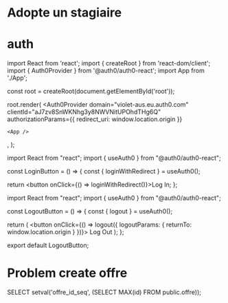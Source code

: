 # Adopte un stagiaire


# auth

<!-- Configure the Auth0Provider component -->
import React from 'react';
import { createRoot } from 'react-dom/client';
import { Auth0Provider } from '@auth0/auth0-react';
import App from './App';

const root = createRoot(document.getElementById('root'));

root.render(
<Auth0Provider
    domain="violet-aus.eu.auth0.com"
    clientId="aJ7zv8SnWKNhg3y8NWVNitUPOhdTHg6Q"
    authorizationParams={{
      redirect_uri: window.location.origin
    }}
  >
    <App />
  </Auth0Provider>,
);

<!-- Add Login to Your Application -->
import React from "react";
import { useAuth0 } from "@auth0/auth0-react";

const LoginButton = () => {
  const { loginWithRedirect } = useAuth0();

  return <button onClick={() => loginWithRedirect()}>Log In</button>;
};

<!-- Add Logout to Your Application -->

import React from "react";
import { useAuth0 } from "@auth0/auth0-react";

const LogoutButton = () => {
  const { logout } = useAuth0();

  return (
    <button onClick={() => logout({ logoutParams: { returnTo: window.location.origin } })}>
      Log Out
    </button>
  );
};

export default LogoutButton;

# Problem create offre 
SELECT setval('offre_id_seq', (SELECT MAX(id) FROM public.offre));